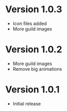 # Version 1.0.3

- Icon files added
- More guild images

# Version 1.0.2

- More guild images
- Remove big animations

# Version 1.0.1

- Initial release
